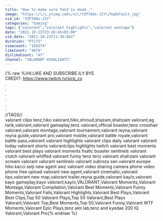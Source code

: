 ```yaml
---
title: "How to make sure TenZ is dead.."
image: "https:\/\/i.ytimg.com\/vi\/YZP7AOx-JIY\/hqdefault.jpg"
vid_id: "YZP7AOx-JIY"
categories: "Gaming"
tags: ["valorant","valorant highlights","valorant montage"]
date: "2021-10-23T23:20:45+03:00"
vid_date: "2021-10-23T11:30:06Z"
duration: "PT17S"
viewcount: "189374"
likeCount: "4078"
dislikeCount: "47"
channel: "VALORANT HIGHLIGHTS"
---
```

{% raw %}HI.LIKE AND SUBSCRIBE.ILY.BYE.<br />CREDIT: <a rel="nofollow" target="blank" href="https://www.twitch.tv/sick_cs">https://www.twitch.tv/sick_cs</a><br />.<br />.<br />.<br />.<br />.<br />.<br />//TAGS//<br />valorant clips tenz,hiko valorant,hiko,shroud,shazam,shahzam valorant,eg tarik,valorant,valorant gameplay,tenz valorant,official boaster,tenz crosshair valorant,valorant montage,valorant tournament,valorant reyna,valorant reyna guide,valorant pro,valorant mobile,valorant battle royale,valorant battle pass,valorant valorant highlights valorant clips daily valorant valorant today valorant shorts valorantclips highlights twitch valorant best moments valorant best plays valorant moments fnatic boaster sentinels valorant clutch valorant whiffed valorant funny tenz tenz valorant shahzam valorant scream valorant valorant sentinels valorant subroza sen valorant europe hiko kacci seiji new agent awz valorant video sharing camera phone video phone free upload valorant new agent,valorant cinematic,valorant tips,valorant new map,valorant trailer,reyna guide,valorant kay/o,valorant kayo gameplay,kayo valorant,kay/o,VALORANT,Valorant Moments,Valorant Montage,Valorant Compilation,Valorant Best Moments,Valorant Funny Moments,Valorant Fails,Valorant Highlights,Valorant Best Plays,Valorant Best Clips,Top 50 Valorant Plays,Top 50 Valorant,Best Plays Valorant,Valorant Top,Best Moments,Top 50,Valorant Funny,Valorant WTF Moments,Valorant Epic Plays,tenz aim lab,tenz and kyedae 200 IQ Valorant,Valorant Pro{% endraw %}
